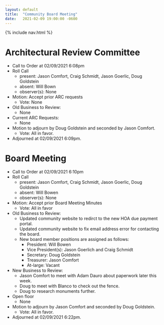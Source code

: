 ```yaml
---
layout: default
title:  "Community Board Meeting"
date:   2021-02-09 19:00:00 -0600
---
```


{% include nav.html %}

# Architectural Review Committee

- Call to Order at 02/09/2021 6:08pm
- Roll Call
    - present: Jason Comfort, Craig Schmidt, Jason Goerlic, Doug Goldstein
    - absent: Will Bown
    - observer(s): None
- Motion: Accept prior ARC requests
  - Vote: None
- Old Business to Review:
  - None
- Current ARC Requests:
  - None
- Motion to adjourn by Doug Goldstein and seconded by Jason Comfort.
  - Vote: All in favor.
- Adjourned at 02/09/2021 6:09pm.

# Board Meeting

- Call to Order at 02/09/2021 6:10pm
- Roll Call
    - present: Jason Comfort, Craig Schmidt, Jason Goerlic, Doug Goldstein
    - absent: Will Bowen
    - observer(s): None
- Motion: Accept prior Board Meeting Minutes
  - Vote: All in favor
- Old Business to Review:
  - Updated community website to redirct to the new HOA due payment portal.
  - Updated community website to fix email address error for contacting the board.
  - New board member positions are assigned as follows:
	- President: Will Bowen
	- Vice President(s): Jason Goerlich and Craig Schmidt
	- Secretary: Doug Goldstein
	- Treasurer: Jason Comfort
	- At-large: Vacant
- New Business to Review:
  - Jason Comfort to meet with Adam Dauro about paperwork later this week.
  - Doug to meet with Blanco to check out the fence.
  - Doug to research monuments further.
- Open floor
  - None
- Motion to adjourn by Jason Comfort and seconded by Doug Goldstein.
  - Vote: All in favor.
- Adjourned at 02/09/2021 6:22pm.
